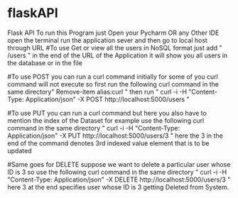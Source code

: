 # flaskAPI
Flask API
To run this Program just Open your Pycharm OR any Other IDE open the terminal run the application sever and then go to local host through URL
#To use Get or view all the users in NoSQL format just add " /users " in the end of the URL of the Application it will show you all users in the database or in the file

#To use POST you can run a curl command initially for some of you curl command will not execute so first run the following curl command in the same directory" Remove-item alias:curl " then run " curl -i -H "Content-Type: Application/json" -X POST http://localhost:5000/users "

#To use PUT you can run a curl command but here you also have to mention the index of the Dataset for example use the following curl command in the same directory " curl -i -H "Content-Type: Application/json" -X PUT http://localhost:5000/users/3 " here the 3 in the end of the command denotes 3rd indexed value element that is to be updated

#Same goes for DELETE  suppose we want to delete a particular user whose ID is 3 so use the following curl command in the same directory " curl -i -H "Content-Type: Application/json" -X DELETE http://localhost:5000/users/3 " here 3 at the end specifies user whose ID is 3 getting Deleted from System.
